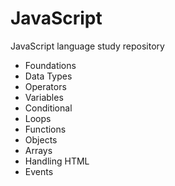 # JavaScript
JavaScript language study repository

- Foundations
- Data Types
- Operators
- Variables
- Conditional
- Loops
- Functions
- Objects
- Arrays
- Handling HTML
- Events
